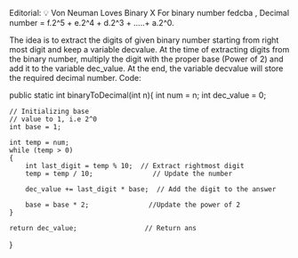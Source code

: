Editorial: 💡 Von Neuman Loves Binary
X
For binary number fedcba , Decimal number = f.2^5 + e.2^4 + d.2^3 + …..+ a.2^0.

The idea is to extract the digits of given binary number starting from right most digit and keep a variable decvalue.
At the time of extracting digits from the binary number, multiply the digit with the proper base (Power of 2)
and add it to the variable dec_value.
At the end, the variable decvalue will store the required decimal number.
Code:

public static int binaryToDecimal(int n){
    int num = n; 
    int dec_value = 0; 

    // Initializing base  
    // value to 1, i.e 2^0 
    int base = 1; 

    int temp = num; 
    while (temp > 0) 
    { 
        int last_digit = temp % 10;  // Extract rightmost digit 
        temp = temp / 10;               // Update the number

        dec_value += last_digit * base;  // Add the digit to the answer

        base = base * 2;               //Update the power of 2 
    } 

    return dec_value;                 // Return ans
}